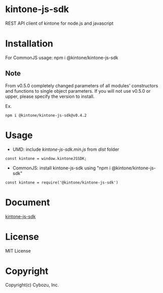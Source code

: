 # kintone-js-sdk
REST API client of kintone for node.js and javascript 

# Installation
For CommonJS usage: npm i @kintone/kintone-js-sdk

## Note
From v0.5.0 completely changed parameters of all modules' constructors and functions to single object parameters.
If you will not use v0.5.0 or upper, please specify the version to install.<br/>

Ex.
```
npm i @kintone/kintone-js-sdk@v0.4.2
```

# Usage
* UMD: include <i>kintone-js-sdk.min.js</i> from <i>dist</i> folder <br/>
```
const kintone = window.kintoneJSSDK;
```
* CommonJS: install kintone-js-sdk using "npm i @kintone/kintone-js-sdk"<br/>
```
const kintone = require('@kintone/kintone-js-sdk')
```

# Document
[kintone-js-sdk](https://kintone.github.io/kintone-js-sdk)

# License
MIT License

# Copyright
Copyright(c) Cybozu, Inc.
